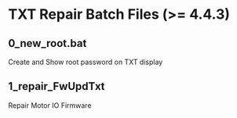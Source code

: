 # TXT Repair Batch Files (>= 4.4.3)

## 0_new_root.bat
Create and Show root password on TXT display

## 1_repair_FwUpdTxt
Repair Motor IO Firmware

